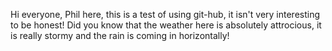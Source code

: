 Hi everyone, Phil here, this is a test of using git-hub, it isn't very interesting to be honest! Did you know that the weather here is absolutely attrocious, it is really stormy and the rain is coming in horizontally!
